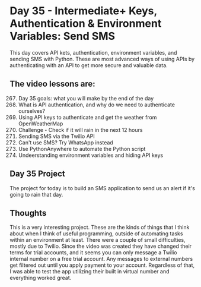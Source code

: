 # Day 35 - Intermediate+ Keys, Authentication & Environment Variables: Send SMS
This day covers API kets, authentication, environment variables, and sending SMS with Python. These are most advanced ways of using APIs by authenticating with an API to get more secure and valuable data. 

## The video lessons are:
267. Day 35 goals: what you will make by the end of the day
268. What is API authentication, and why do we need to authenticate ourselves?
269. Using API keys to authenticate and get the weather from OpenWeatherMap
270. Challenge - Check if it will rain in the next 12 hours
271. Sending SMS via the Twilio API
272. Can't use SMS? Try WhatsApp instead
273. Use PythonAnywhere to automate the Python script
274. Undeerstanding environment variables and hiding API keys

## Day 35 Project
The project for today is to build an SMS application to send us an alert if it's going to rain that day.  

## Thoughts
This is a very interesting project. These are the kinds of things that I think about when I think of useful programming, outside of automating tasks within an environment at least. There were a couple of small difficulties, mostly due to Twilio. Since the video was created they have changed their terms for trial accounts, and it seems you can only message a Twilio internal number on a free trial account. Any messages to external numbers get filtered out until you apply payment to your account. Regardless of that, I was able to test the app utilizing their built in virtual number and everything worked great. 